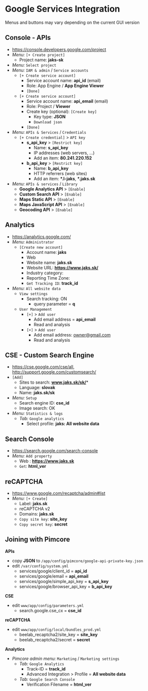 # Google Services Integration
Menus and buttons may vary depending on the current GUI version

## Console - APIs
* <https://console.developers.google.com/project>
* *Menu:* `[+ Create project]`
  * Project name: **jaks-sk**
* *Menu:* `Select project`
* *Menu:* `IAM & admin` / `Service accounts`
  * `[+ Create service account]`
    * Service account name: **api_id** (email)
    * Role: App Engine / **App Engine Viewer**
    * `[Done]`
  * `[+ Create service account]`
    * Service account name: **api_email** (email)
    * Role: Project / **Viewer**
    * Create key (optional): `[Create key]`
      * Key type: **JSON**
      * `Download json`
    * `[Done]`
* *Menu:* `APIs & Services` / `Credentials`
  * `[+ Create credential]` > `API key`
    * **s_api_key** > `[Restrict key]`
      * Name: **s_api_key**
      * IP addresses (web servers, ...)
      * Add an item: **80.241.220.152**
    * **b_api_key** > `[Restrict key]`
      * Name: **b_api_key**
      * HTTP referrers (web sites)
      * Add an item: **\*.l-jaks**, **\*.jaks.sk**
* *Menu:* `APIs & services` / `Library`
    - **Google Analytics API** > `[Enable]`
    - **Custom Search API** > `[Enable]`
    - **Maps Static API** > `[Enable]`
    - **Maps JavaScript API** > `[Enable]`
    - **Geocoding API** > `[Enable]`

## Analytics
* <https://analytics.google.com/>
* *Menu:* `Administrator`
  * `[Create new account]`
    * Account name: **jaks**
    * Web
    * Website name: **jaks.sk**
    * Website URL: **https://www.jaks.sk/**
    * Industry category:
    * Reporting Time Zone:
    * `Get Tracking ID`: **track_id**
* *Menu:* `All website data`
  * `View settings`
    * Search tracking: ON
      * query parameter = **q**
  * `User Management`
    * `[+]` > `Add user`
      * Add email address = **api_email**
      * Read and analysis
    * `[+]` > `Add user`
      * Add email address: owner@gmail.com
      * Read and analysis

## CSE - Custom Search Engine
* <https://cse.google.com/cse/all>, <http://support.google.com/customsearch/>
* `[Add]`
  * Sites to search: **www.jaks.sk/sk/***
  * Language: **slovak**
  * Name: **jaks.sk/sk**
* *Menu:* `Setup`
  * Search engine ID: **cse_id**
  * Image search: OK
* *Menu:* `Statistics & logs`
  * *Tab:* `Google analytics`
    * Select profile: **jaks: All website data**

## Search Console
* <https://search.google.com/search-console>
* *Menu:* `Add property`
  * Web : **https://www.jaks.sk**
  * `Get`: **html_ver**

## reCAPTCHA
* <https://www.google.com/recaptcha/admin#list>
* *Menu:* `[+ Create]`
  * Label: **jaks.sk**
  * reCAPTCHA v2
  * Domains: **jaks.sk**
  * `Copy site key`: **site_key**
  * `Copy secret key`: **secret**

## Joining with Pimcore
**APIs**
* copy **JSON** to `/app/config/pimcore/google-api-private-key.json`
* edit `/var/config/system.yml`
  * services/google/client_id = **api_id**
  * services/google/email = **api_email**
  * services/google/simple_api_key = **s_api_key**
  * services/google/browser_api_key = **b_api_key**

**CSE**
* edit `www/app/config/parameters.yml`
  * search.google.cse_cx = **cse_id**

**reCAPTCHA**
* edit `www/app/config/local/bundles_prod.yml`
  * beelab_recaptcha2/site_key = **site_key**
  * beelab_recaptcha2/secret = **secret**

**Analytics**
* *Pimcore admin menu:* `Marketing` / `Marketing settings`
  * *Tab:* `Google Analytics`
    * Track-ID = **track_id**
    * Advanced Integration > Profile = **All website data**
  * *Tab:* `Google Search Console`
    * Verification Filename = **html_ver**
